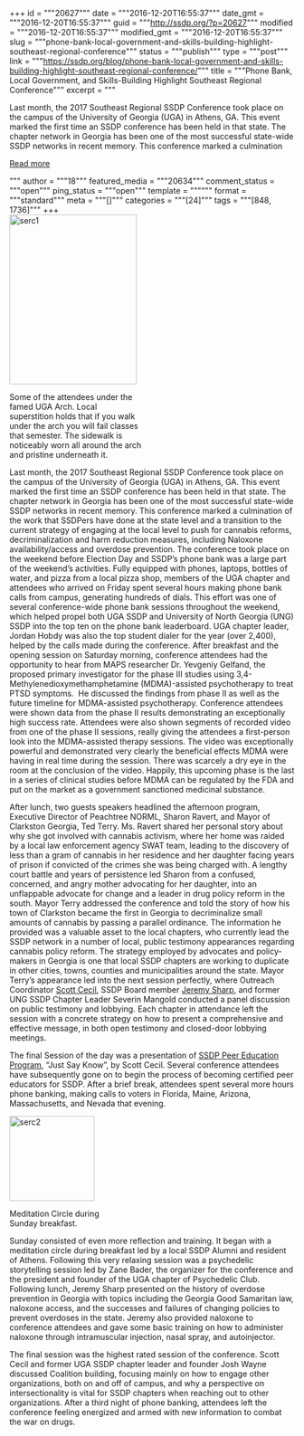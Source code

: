 +++
id = """20627"""
date = """2016-12-20T16:55:37"""
date_gmt = """2016-12-20T16:55:37"""
guid = """http://ssdp.org/?p=20627"""
modified = """2016-12-20T16:55:37"""
modified_gmt = """2016-12-20T16:55:37"""
slug = """phone-bank-local-government-and-skills-building-highlight-southeast-regional-conference"""
status = """publish"""
type = """post"""
link = """https://ssdp.org/blog/phone-bank-local-government-and-skills-building-highlight-southeast-regional-conference/"""
title = """Phone Bank, Local Government, and Skills-Building Highlight Southeast Regional Conference"""
excerpt = """<p>Last month, the 2017 Southeast Regional SSDP Conference took place on the campus of the University of Georgia (UGA) in Athens, GA. This event marked the first time an SSDP conference has been held in that state. The chapter network in Georgia has been one of the most successful state-wide SSDP networks in recent memory. This conference marked a culmination</p>
<div class="h10"></div>
<p><a class="more-link2 flat" href="https://ssdp.org/blog/phone-bank-local-government-and-skills-building-highlight-southeast-regional-conference/">Read more</a></p>
"""
author = """18"""
featured_media = """20634"""
comment_status = """open"""
ping_status = """open"""
template = """"""
format = """standard"""
meta = """[]"""
categories = """[24]"""
tags = """[848, 1736]"""
+++
<div id="attachment_20629" style="width: 235px" class="wp-caption alignleft"><a href="/assets/SERC1.jpg"><img class="wp-image-20629 size-medium" src="https://ssdp.org/wp-content/uploads/2016/12/SERC1-225x300-1.jpg" alt="serc1" width="225" height="300" /></a><p class="wp-caption-text">Some of the attendees under the famed UGA Arch. Local superstition holds that if you walk under the arch you will fail classes that semester. The sidewalk is noticeably worn all around the arch and pristine underneath it.</p></div>

<span style="font-weight: 400">Last month, the 2017 Southeast Regional SSDP Conference took place on the campus of the University of Georgia (UGA) in Athens, GA. This event marked the first time an SSDP conference has been held in that state. The chapter network in Georgia has been one of the most successful state-wide SSDP networks in recent memory. This conference marked a culmination of the work that SSDPers have done at the state level and a transition to the current strategy of engaging at the local level to push for cannabis reforms, decriminalization and harm reduction measures, including Naloxone availability/access and overdose prevention. </span><span style="font-weight: 400">
</span><span style="font-weight: 400">
</span><span style="font-weight: 400">The conference took place on the weekend before Election Day and SSDP’s phone bank was a large part of the weekend’s activities. Fully equipped with phones, laptops, bottles of water, and pizza from a local pizza shop, members of the UGA chapter and attendees who arrived on Friday spent several hours making phone bank calls from campus, generating hundreds of dials. This effort was one of several conference-wide phone bank sessions throughout the weekend, which helped propel both UGA SSDP and University of North Georgia (UNG) SSDP into the top ten on the phone bank leaderboard. </span><span style="font-weight: 400">UGA chapter leader, Jordan Hobdy was also the top student dialer for the year (over 2,400), helped by the calls made during the conference. </span><span style="font-weight: 400">
</span><span style="font-weight: 400">
</span><span style="font-weight: 400">After breakfast and the opening session on Saturday morning, conference attendees had the opportunity to hear from MAPS researcher Dr. Yevgeniy Gelfand, the proposed primary investigator for the phase III studies using 3,4-Methylenedioxymethamphetamine (MDMA)-assisted psychotherapy to treat PTSD symptoms.  He discussed the findings from phase II as well as the future timeline for MDMA-assisted psychotherapy. Conference attendees were shown data from the phase II results demonstrating an exceptionally high success rate. Attendees were also shown segments of recorded video from one of the phase II sessions, really giving the attendees a first-person look into the MDMA-assisted therapy sessions. The video was exceptionally powerful and demonstrated very clearly the beneficial effects MDMA were having in real time during the session. There was scarcely a dry eye in the room at the conclusion of the video. Happily, this upcoming phase is the last in a series of clinical studies before MDMA can be regulated by the FDA and put on the market as a government sanctioned medicinal substance. </span>

<span style="font-weight: 400">After lunch, two guests speakers headlined the afternoon program, Executive Director of Peachtree NORML, Sharon Ravert, and Mayor of Clarkston Georgia, Ted Terry. Ms. Ravert shared her personal story about why she got involved with cannabis activism, where her home was raided by a local law enforcement agency SWAT team, leading to the discovery of less than a gram of cannabis in her residence and her daughter facing years of prison if convicted of the crimes she was being charged with. A lengthy court battle and years of persistence led Sharon from a confused, concerned, and angry mother advocating for her daughter, into an unflappable advocate for change and a leader in drug policy reform in the south. Mayor Terry addressed the conference and told the story of how his town of Clarkston became the first in Georgia to decriminalize small amounts of cannabis by passing a parallel ordinance. The information he provided was a valuable asset to the local chapters, who currently lead the SSDP network in a number of local, public testimony appearances regarding cannabis policy reform. The strategy employed by advocates and policy-makers in Georgia is one that local SSDP chapters are working to duplicate in other cities, towns, counties and municipalities around the state. </span><span style="font-weight: 400">
</span><span style="font-weight: 400">
</span><span style="font-weight: 400">Mayor Terry’s appearance led into the next session perfectly, where Outreach Coordinator </span><a href="http://ssdp.org/about/staff/scott-cecil/"><span style="font-weight: 400">Scott Cecil</span></a><span style="font-weight: 400">, SSDP Board member </span><a href="http://ssdp.org/about/board/jeremy-sharp/"><span style="font-weight: 400">Jeremy Sharp</span></a><span style="font-weight: 400">, and former UNG SSDP Chapter Leader Severin Mangold conducted a panel discussion on public testimony and lobbying. Each chapter in attendance left the session with a concrete strategy on how to present a comprehensive and effective message, in both open testimony and closed-door lobbying meetings. </span>

<span style="font-weight: 400">The final Session of the day was a presentation of </span><a href="http://ssdp.org/campaigns/peer-education-program/"><span style="font-weight: 400">SSDP Peer Education Program</span></a><span style="font-weight: 400">, “Just Say Know”, by Scott Cecil. Several conference attendees have subsequently gone on to begin the process of becoming certified peer educators for SSDP. After a brief break, attendees spent several more hours phone banking, making calls to voters in Florida, Maine, Arizona, Massachusetts, and Nevada that evening.</span>

<div id="attachment_20630" style="width: 160px" class="wp-caption alignright"><a href="/assets/SERC2.jpg"><img class="wp-image-20630 size-thumbnail" src="/assets/SERC2-150x150.jpg" alt="serc2" width="150" height="150" /></a><p class="wp-caption-text">Meditation Circle during Sunday breakfast.</p></div>

<span style="font-weight: 400">Sunday consisted of even more reflection and training. It began with a meditation circle during breakfast led by a local SSDP Alumni and resident of Athens. Following this very relaxing session was a psychedelic storytelling session led by Zane Bader, the organizer for the conference and the president and founder of the UGA chapter of Psychedelic Club. </span><span style="font-weight: 400">Following lunch, Jeremy Sharp presented on the history of overdose prevention in Georgia with topics including the Georgia Good Samaritan law, naloxone access, and the successes and failures of changing policies to prevent overdoses in the state. Jeremy also provided naloxone to conference attendees and gave some basic training on how to administer naloxone through intramuscular injection, nasal spray, and autoinjector.</span>

<span style="font-weight: 400">The final session was the highest rated session of the conference. Scott Cecil and former UGA SSDP chapter leader and founder Josh Wayne discussed Coalition building, focusing mainly on how to engage other organizations, both on and off of campus, and why a perspective on intersectionality is vital for SSDP chapters when reaching out to other organizations. After a third night of phone banking, attendees left the conference feeling energized and armed with new information to combat the war on drugs. </span>
